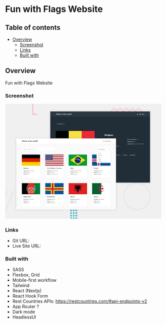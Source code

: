# Fun with Flags Website

## Table of contents

- [Overview](#overview)
  - [Screenshot](#screenshot)
  - [Links](#links)
  - [Built with](#built-with)

## Overview

Fun with Flags Website

### Screenshot

![](/public/images/desktop-preview.jpg)

### Links

- Git URL: 
- Live Site URL: 

### Built with

- SASS
- Flexbox, Grid
- Mobile-first workflow
- Tailwind
- React (Nextjs)
- React Hook Form
- Rest Countries APIs: https://restcountries.com/#api-endpoints-v2
- App Router ?
- Dark mode
- HeadlessUI
